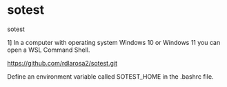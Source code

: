 # sotest
sotest

1] In a computer with operating system Windows 10 or Windows 11 you can open a WSL Command Shell.    
 
 https://github.com/rdlarosa2/sotest.git


Define an environment variable called SOTEST_HOME in the .bashrc file.
